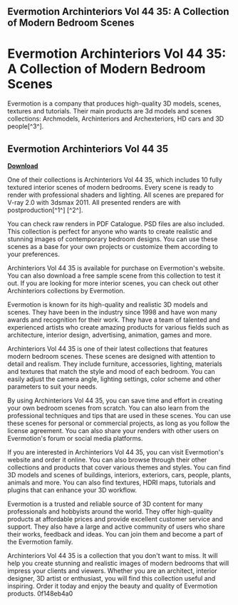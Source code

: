 ## Evermotion Archinteriors Vol 44 35: A Collection of Modern Bedroom Scenes

  
# Evermotion Archinteriors Vol 44 35: A Collection of Modern Bedroom Scenes
 
Evermotion is a company that produces high-quality 3D models, scenes, textures and tutorials. Their main products are 3d models and scenes collections: Archmodels, Archinteriors and Archexteriors, HD cars and 3D people[^3^].
 
## Evermotion Archinteriors Vol 44 35


[**Download**](https://www.google.com/url?q=https%3A%2F%2Furlgoal.com%2F2tKCNj&sa=D&sntz=1&usg=AOvVaw0XFGVT7e7GRHHHeq8FJQby)

 
One of their collections is Archinteriors Vol 44 35, which includes 10 fully textured interior scenes of modern bedrooms. Every scene is ready to render with professional shaders and lighting. All scenes are prepared for V-ray 2.0 with 3dsmax 2011. All presented renders are with postproduction[^1^] [^2^].
 
You can check raw renders in PDF Catalogue. PSD files are also included. This collection is perfect for anyone who wants to create realistic and stunning images of contemporary bedroom designs. You can use these scenes as a base for your own projects or customize them according to your preferences.
 
Archinteriors Vol 44 35 is available for purchase on Evermotion's website. You can also download a free sample scene from this collection to test it out. If you are looking for more interior scenes, you can check out other Archinteriors collections by Evermotion.
  
Evermotion is known for its high-quality and realistic 3D models and scenes. They have been in the industry since 1998 and have won many awards and recognition for their work. They have a team of talented and experienced artists who create amazing products for various fields such as architecture, interior design, advertising, animation, games and more.
 
Archinteriors Vol 44 35 is one of their latest collections that features modern bedroom scenes. These scenes are designed with attention to detail and realism. They include furniture, accessories, lighting, materials and textures that match the style and mood of each bedroom. You can easily adjust the camera angle, lighting settings, color scheme and other parameters to suit your needs.
 
By using Archinteriors Vol 44 35, you can save time and effort in creating your own bedroom scenes from scratch. You can also learn from the professional techniques and tips that are used in these scenes. You can use these scenes for personal or commercial projects, as long as you follow the license agreement. You can also share your renders with other users on Evermotion's forum or social media platforms.
  
If you are interested in Archinteriors Vol 44 35, you can visit Evermotion's website and order it online. You can also browse through their other collections and products that cover various themes and styles. You can find 3D models and scenes of buildings, interiors, exteriors, cars, people, plants, animals and more. You can also find textures, HDRI maps, tutorials and plugins that can enhance your 3D workflow.
 
Evermotion is a trusted and reliable source of 3D content for many professionals and hobbyists around the world. They offer high-quality products at affordable prices and provide excellent customer service and support. They also have a large and active community of users who share their works, feedback and ideas. You can join them and become a part of the Evermotion family.
 
Archinteriors Vol 44 35 is a collection that you don't want to miss. It will help you create stunning and realistic images of modern bedrooms that will impress your clients and viewers. Whether you are an architect, interior designer, 3D artist or enthusiast, you will find this collection useful and inspiring. Order it today and enjoy the beauty and quality of Evermotion products.
 0f148eb4a0

